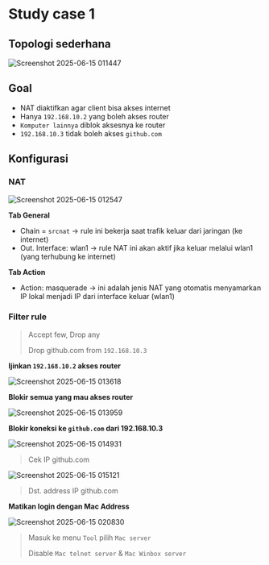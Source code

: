 # Study case 1

## **Topologi sederhana**

![Screenshot 2025-06-15 011447](https://github.com/user-attachments/assets/b69e8f04-17d2-4f25-a396-64b32ffe9922)

## **Goal**

-  NAT diaktifkan agar client bisa akses internet
-  Hanya `192.168.10.2` yang boleh akses router
-  `Komputer lainnya` diblok aksesnya ke router
-  `192.168.10.3` tidak boleh akses `github.com`

## Konfigurasi
### NAT

![Screenshot 2025-06-15 012547](https://github.com/user-attachments/assets/713797b2-2b3c-441e-b43c-6bbaddd512ab)

**Tab General**
- Chain = `srcnat` → rule ini bekerja saat trafik keluar dari jaringan (ke internet)
- Out. Interface: wlan1 → rule NAT ini akan aktif jika keluar melalui wlan1 (yang terhubung ke internet)

**Tab Action**
- Action: masquerade → ini adalah jenis NAT yang otomatis menyamarkan IP lokal menjadi IP dari interface keluar (wlan1)

### Filter rule
> Accept few, Drop any
>
> Drop github.com from `192.168.10.3`

**Ijinkan `192.168.10.2` akses router**

![Screenshot 2025-06-15 013618](https://github.com/user-attachments/assets/66a35fd1-b5a6-4bef-b398-8fb862695a95)

**Blokir semua yang mau akses router**

![Screenshot 2025-06-15 013959](https://github.com/user-attachments/assets/84ae6261-e51a-4e59-b8ef-5112b04cd67a)

**Blokir koneksi ke `github.com` dari 192.168.10.3**

![Screenshot 2025-06-15 014931](https://github.com/user-attachments/assets/1fad2394-3cb0-4090-bbd4-4af9c4441ac3)
> Cek IP github.com

![Screenshot 2025-06-15 015121](https://github.com/user-attachments/assets/f065166f-4cc7-41b0-9604-39516a7c891f)
> Dst. address IP github.com

**Matikan login dengan Mac Address**

![Screenshot 2025-06-15 020830](https://github.com/user-attachments/assets/f094a56a-ca34-4fdb-83d4-c92a6d90176b)
> Masuk ke menu `Tool` pilih `Mac server`
> 
> Disable `Mac telnet server` & `Mac Winbox server`
